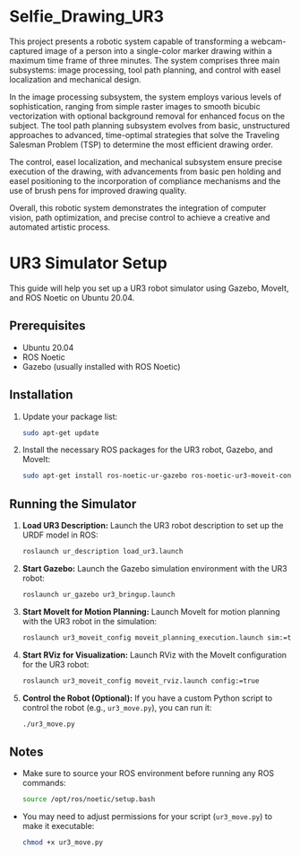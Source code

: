 # Selfie_Drawing_UR3
This project presents a robotic system capable of transforming a webcam-captured image of a person into a single-color marker drawing within a maximum time frame of three minutes. The system comprises three main subsystems: image processing, tool path planning, and control with easel localization and mechanical design.

In the image processing subsystem, the system employs various levels of sophistication, ranging from simple raster images to smooth bicubic vectorization with optional background removal for enhanced focus on the subject. The tool path planning subsystem evolves from basic, unstructured approaches to advanced, time-optimal strategies that solve the Traveling Salesman Problem (TSP) to determine the most efficient drawing order.

The control, easel localization, and mechanical subsystem ensure precise execution of the drawing, with advancements from basic pen holding and easel positioning to the incorporation of compliance mechanisms and the use of brush pens for improved drawing quality.

Overall, this robotic system demonstrates the integration of computer vision, path optimization, and precise control to achieve a creative and automated artistic process.


# UR3 Simulator Setup

This guide will help you set up a UR3 robot simulator using Gazebo, MoveIt, and ROS Noetic on Ubuntu 20.04.

## Prerequisites

- Ubuntu 20.04
- ROS Noetic
- Gazebo (usually installed with ROS Noetic)

## Installation

1. Update your package list:

   ```bash
   sudo apt-get update
   ```

2. Install the necessary ROS packages for the UR3 robot, Gazebo, and MoveIt:

   ```bash
   sudo apt-get install ros-noetic-ur-gazebo ros-noetic-ur3-moveit-config ros-noetic-moveit
   ```

## Running the Simulator

1. **Load UR3 Description:**
   Launch the UR3 robot description to set up the URDF model in ROS:

   ```bash
   roslaunch ur_description load_ur3.launch
   ```

2. **Start Gazebo:**
   Launch the Gazebo simulation environment with the UR3 robot:

   ```bash
   roslaunch ur_gazebo ur3_bringup.launch
   ```

3. **Start MoveIt for Motion Planning:**
   Launch MoveIt for motion planning with the UR3 robot in the simulation:

   ```bash
   roslaunch ur3_moveit_config moveit_planning_execution.launch sim:=true
   ```

4. **Start RViz for Visualization:**
   Launch RViz with the MoveIt configuration for the UR3 robot:

   ```bash
   roslaunch ur3_moveit_config moveit_rviz.launch config:=true
   ```

5. **Control the Robot (Optional):**
   If you have a custom Python script to control the robot (e.g., `ur3_move.py`), you can run it:

   ```bash
   ./ur3_move.py
   ```

## Notes

- Make sure to source your ROS environment before running any ROS commands:

  ```bash
  source /opt/ros/noetic/setup.bash
  ```

- You may need to adjust permissions for your script (`ur3_move.py`) to make it executable:

  ```bash
  chmod +x ur3_move.py
  ```
